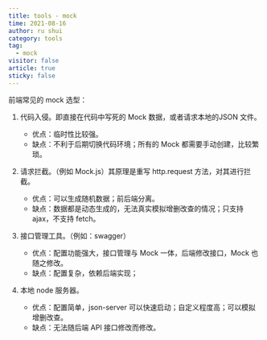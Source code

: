 ```yaml
---
title: tools - mock
time: 2021-08-16
author: ru shui
category: tools
tag:
  - mock
visitor: false
article: true
sticky: false
---
```


前端常见的 mock 选型：
1. 代码入侵。即直接在代码中写死的 Mock 数据，或者请求本地的JSON 文件。
   - 优点：临时性比较强。
   - 缺点：不利于后期切换代码环境；所有的 Mock 都需要手动创建，比较繁琐。

2. 请求拦截。（例如 Mock.js）其原理是重写 http.request 方法，对其进行拦截。
   - 优点：可以生成随机数据；前后端分离。
   - 缺点：数据都是动态生成的，无法真实模拟增删改查的情况；只支持 ajax，不支持 fetch。
3. 接口管理工具。（例如：swagger）
   - 优点：配置功能强大，接口管理与 Mock 一体，后端修改接口，Mock 也随之修改。
   - 缺点：配置复杂，依赖后端实现；

4. 本地 node 服务器。
   - 优点：配置简单，json-server 可以快速启动；自定义程度高；可以模拟增删改查。
   - 缺点：无法随后端 API 接口修改而修改。